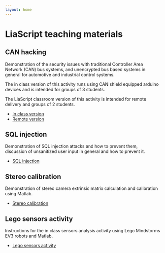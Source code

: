 ```yaml
---
layout: home 
---
```


<script async src="https://pagead2.googlesyndication.com/pagead/js/adsbygoogle.js?client=ca-pub-8234300033028557"
     crossorigin="anonymous"></script>

# LiaScript teaching materials

## CAN hacking

Demonstration of the security issues with traditional Controller Area Network (CAN) bus systems, and unencrypted bus based systems in general for automotive and industrial control systems.

The in class version of this activity runs using CAN shield equipped arduino devices and is intended for groups of 3 students.

The LiaScript classroom version of this activity is intended for remote delivery and groups of 2 students.

- [In class version](https://liascript.github.io/course/?https://dscroft.github.io/liascript_can_hacking/lia.md)
- [Remote version](https://liascript.github.io/course/?https://dscroft.github.io/liascript_can_hacking/classroom.md)

## SQL injection

Demonstration of SQL injection attacks and how to prevent them, discussion of unsanitized user input in general and how to prevent it.

- [SQL injection](https://liascript.github.io/course/?https://dscroft.github.io/liascript_sqli/lia.md)

## Stereo calibration

Demonstration of stereo camera extrinsic matrix calculation and calibration using Matlab.

- [Stereo calibration](https://liascript.github.io/course/?https://dscroft.github.io/liascript_materials/stereo_calibration_activity/stereo_calibration_activity.md)

## Lego sensors activity

Instructions for the in class sensors analysis activity using Lego Mindstorms EV3 robots and Matlab.

- [Lego sensors activity](https://liascript.github.io/course/?https://dscroft.github.io/liascript_materials/sensors_activity/sensors.md)
